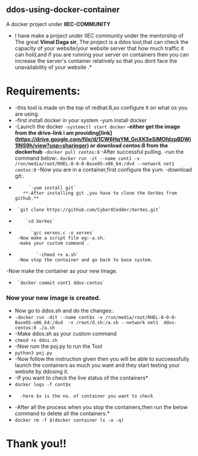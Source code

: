 ## ddos-using-docker-container
A docker project under **IIEC-COMMUNITY**
*  I have make a project under IIEC community under the mentorship of The great **Vimal Daga sir**, 
    The project is a ddos tool,that can check the capacity of your website/your website server that how much traffic it can hold,and if you are running your server on containers then you can increase the server's container relatively so that you dont face the unavailability of your website .* 
# Requirements:

*  -this tool is made on the top of redhat:8,so configure it on what os you are using.
* -first install docker in your system
    -yum install docker
* -Launch the docker
        `-systemctl start docker`
 **-either get the image  from the drive-link i am providing[link] (https://drive.google.com/file/d/1CW6HqYM_GnXK5eSiMOfdzpBDWi1INS9h/view?usp=sharingor) or download centos:8 from the dockerhub**
       `-docker pull centos:8`
  -After successful pulling.
 -run the command below:.
   `docker run -it --name cont1 -v /run/media/root/RHEL-8-0-0-BaseOS-x86_64:/dvd --network net1  centos:8` 
       -Now you are in a container,first configure the yum.
        -download  git:.
*          `-yum install git`
         **-After installing git ,you have to clone the XerXes from github.**
*      `git clone https://github.com/CyberXCodder/XerXes.git`
*         `cd XerXes`
*           `gcc xerxes.c -o xerxes`
       -Now make a script file eg:-a.sh.
       -make your custom command .
*             `-chmod +x a.sh`
       -Now stop the container and go back to base system. 
 -Now make the container as your new Image.
*      `docker commit cont1 ddos-centos`
### Now your new image is created.
   
      
*   Now go to ddos.sh and do the changes:.
*  `-docker run -dit --name cont$x -v /run/media/root/RHEL-8-0-0-BaseOS-x86_64:/dvd  -v /root/d.sh:/a.sh --network net1  ddos-centos:8 ./a.sh`
* -Make ddos.sh as your custom command
*   `chmod +x ddos.sh`
* -Now rum the poj.py to run the Tool
*   `python3 poj.py`
* -Now follow the instruction given then you will be able to succeessfully launch the containers as much you want and they start testing your website by ddosing it.
* -If you want to check the live status of the containers*
*  `docker logs -f cont$x`
*       -here $x is the no. of container you want to check
* -After all the process when you stop the containers,then run the below command to delete all the containers.*
*  `docker rm -f $(docker container ls -a -q)`
    
    
# Thank you!!
        
